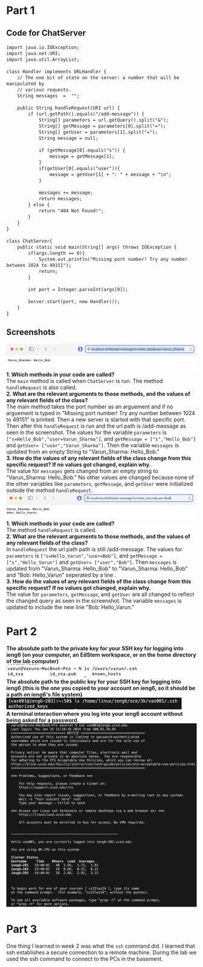 # Part 1
## Code for ChatServer
```
import java.io.IOException;
import java.net.URI;
import java.util.ArrayList;

class Handler implements URLHandler {
    // The one bit of state on the server: a number that will be manipulated by
    // various requests.
    String messages  =  "";

    public String handleRequest(URI url) {
        if (url.getPath().equals("/add-message")) {
            String[] parameters = url.getQuery().split("&"); 
            String[] getMessage = parameters[0].split("=");
            String[] getUser = parameters[1].split("=");            
            String message = null;

            if (getMessage[0].equals("s")) {
                message = getMessage[1];
            }
            if(getUser[0].equals("user")){
                message = getUser[1] + ": " + message + "\n";
            }
            
            messages += message;
            return messages;
        } else {
            return "404 Not Found!";
        }
    }
}

class ChatServer{
    public static void main(String[] args) throws IOException {
        if(args.length == 0){
            System.out.println("Missing port number! Try any number between 1024 to 49151");
            return;
        }

        int port = Integer.parseInt(args[0]);

        Server.start(port, new Handler());
    }
}
```
## Screenshots
![Image](addmessage1.png)
**1. Which methods in your code are called?**\
The ```main``` method is called when ```ChatServer``` is run. The method ```handleRequest``` is also called.\
**2. What are the relevant arguments to those methods, and the values of any relevant fields of the class?**\
The main method takes the port number as an arguement and if no arguement is typed in "Missing port number! Try any number between 1024 to 49151" is printed. Then a new server is started with that specific port. Then after this ```handleRequest``` is run and the url path is /add-message as seen in the screenshot. The values for the variable ```parameters``` is ```["s=Hello_Bob","user=Varun_Sharma"]```, and ```getMessage = ["s","Hello_Bob"]``` and ```getUser= ["user","Varun_Sharma"]```. Then the variable ```messages``` is updated from an empty String to "Varun_Sharma: Hello_Bob."  \
**3. How do the values of any relevant fields of the class change from this specific request? If no values got changed, explain why.**\
The value for ```messages``` gets changed from an empty string to "Varun_Sharma: Hello_Bob." No other values are changed because none of the other variables like ```parameters```, ```getMessage```, and ```getUser``` were initialized outside the method ```handleRequest```.
![Image](addmessage2.png)
**1. Which methods in your code are called?**\
The method ```handleRequest``` is called. \
**2. What are the relevant arguments to those methods, and the values of any relevant fields of the class?**\
In ```handleRequest``` the url path path is still /add-message. The values for ```parameters``` is ```["s=Hello_Varun","user=Bob"]```, and ```getMessage = ["s","Hello_Varun"]``` and ```getUser= ["user","Bob"]```. Then ```messages``` is updated from "Varun_Sharma: Hello_Bob" to "Varun_Sharma: Hello_Bob" and "Bob: Hello_Varun" seperated by a line .\
**3. How do the values of any relevant fields of the class change from this specific request? If no values got changed, explain why.**\
The value for ```parameters```, ```getMessage```, and ```getUser``` are all changed to reflect the changed query as seen in the screenshot. The variable ```messages``` is updated  to include the new line "Bob: Hello_Varun."
# Part 2
**The absolute path to the private key for your SSH key for logging into ieng6 (on your computer, an EdStem workspace, or on the home directory of the lab computer)**\
![Image](part2question1.png) \
**The absolute path to the public key for your SSH key for logging into ieng6 (this is the one you copied to your account on ieng6, so it should be a path on ieng6's file system)** \
![Image](part2question2.png) \
**A terminal interaction where you log into your ieng6 account without being asked for a password.**\
![Image](part2question3.png)
# Part 3
One thing I learned in week 2 was what the ```ssh``` command did. I learned that ssh establishes a secure connection to a remote machine. During the lab we used the ssh command to connect to the PCs in the basement.
